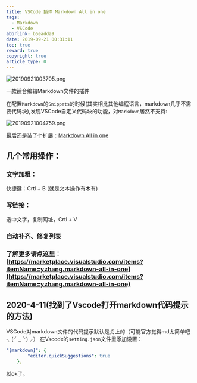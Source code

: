```yaml
---
title: VSCode 插件 Markdown All in one
tags:
  - Markdown
  - VSCode
abbrlink: b5eadda9
date: 2019-09-21 00:31:11
toc: true
reward: true
copyright: true
article_type: 0
---
```


![20190921003705.png](https://cdn.jsdelivr.net/gh/Anyway521/blogpic@main/image/image20190921003705.png)

一款适合编辑Markdown文件的插件
<!-- more -->

在配置`Markdown`的`Snippets`的时候(其实相比其他编程语言，markdown几乎不需要代码块),发现VSCode自定义代码块的功能，对`Markdown`居然不支持:

![20190921004759.png](https://cdn.jsdelivr.net/gh/Anyway521/blogpic@main/image/image20190921004759.png)

最后还是装了个扩展：[Markdown All in one](https://marketplace.visualstudio.com/items?itemName=yzhang.markdown-all-in-one)

## 几个常用操作：
### **文字加粗**：
快捷键：Crtl + B (就是文本操作有木有)

### **写链接**：
选中文字，复制网址，Crtl + V

### **自动补齐、修复列表**

### **了解更多请点这里：**[https://marketplace.visualstudio.com/items?itemName=yzhang.markdown-all-in-one](https://marketplace.visualstudio.com/items?itemName=yzhang.markdown-all-in-one)

## 2020-4-11(找到了Vscode打开markdown代码提示的方法)
VSCode对markdown文件的代码提示默认是关上的（可能官方觉得md太简单吧╮(╯_╰)╭） 
在Vscode的`setting.json`文件里添加设置：
``` yml
"[markdown]": {
        "editor.quickSuggestions": true
    },
```
就ok了。